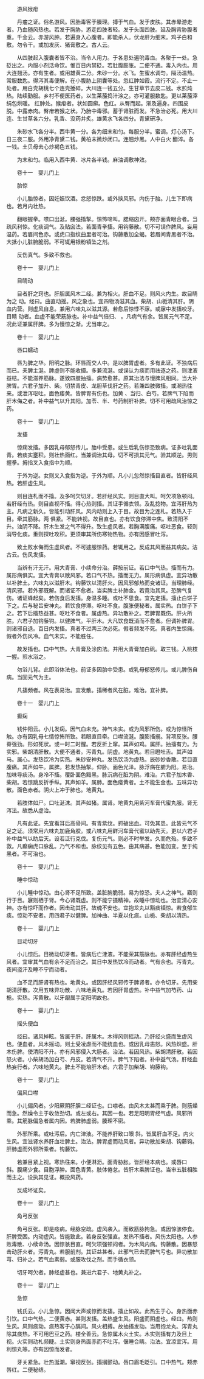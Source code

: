 <!-- { "loadSidebar": true } -->
　　游风猴疳

　　丹瘤之证。俗名游风。因胎毒客于腠理。搏于气血。发于皮肤。其赤晕游走者。乃血随风热也。若发于胸胁。游走四肢者轻。发于头面四肢。延及胸背胁腹者重。千金云。赤游风肿。若遍身入心腹者。即能杀人。伏龙肝为细末。鸡子白和敷。勿令干。或加发灰、猪膏敷之。古人云。

　　从四肢起入腹囊者皆不治。当令人用力。于各患处遍吮毒血。各聚于一处。急砭出之。内服小剂活命饮。惟百日内禁砭。若肚腹膨胀。二便不通。毒入内也。用大连翘汤。亦有生者。或用雄黄二分。朱砂一分。水飞。生蜜水调匀。隔汤温热。常服数匙。得泻其毒便解。在小腹胁上阴囊等处。忽红肿如霞。流行不定。不止一处者。用白壳胡桃七个连壳捶碎。大川连一钱五分。生甘草节去皮二钱。水煎炖热。陆续勤服。乡村不便医药者。以生莱菔捣汁涂之。亦可灌服数匙。更以莱菔滓绢包烘暖。 红肿处。猴疳者。状如圆癣。色红。从臀而起。渐及遍身。四围皮脱。中露赤肉。臀疳若猴之状。乃胎中毒邪。蓄于肾脏而发。不急治必死。用大川连、生甘草各六分。乳香、没药并炙。雄黄水飞各四分。青黛研净。

　　朱砂水飞各分半。西牛黄一分。各为细末和匀。每服分半。蜜调。灯心汤下。日三夜二服。外用净青黛二钱。黄柏末微炒闭口。连翘炒黑。人中白火 醋淬。各一钱。土贝母去心炒褐色五钱。

　　为末和匀。临用入西牛黄、冰片各半钱。麻油调敷神效。

　　卷十一　婴儿门上

　　胎惊

　　小儿胎惊者。因妊娠饮酒。忿怒惊跌。或外挟风邪。内伤于胎。儿生下即病也。若月内壮热。

　　翻眼握拳。噤口出涎。腰强搐掣。惊怖啼叫。腮缩囟开。颊亦面青眼合者。当疏风利惊。化痰调气。及贴囟法。若面青拳搐。用钩藤散。切不可误作脾风。妄用温药。若眉间色赤。或虎口指纹曲里者可治。钩藤散加全蝎。若眉间青黑者不治。大抵小儿脏腑脆弱。不可辄用银粉镇坠之剂。

　　反伤真气。多致不救也。

　　卷十一　婴儿门上

　　目睛动

　　目者肝之窍也。肝胆属风木二经。兼为相火。肝血不足。则风火内生。故目睛为之 动。经曰。曲直动摇。风之象也。宜四物汤滋其血。柴胡、山栀清其肝。阴血内营。则虚风自息。兼用六味丸以滋其源。若愈后惊悸不寐。或寐中发搐咬牙。目睛 动者。血虚不能荣筋脉也。补中益气倍归、 。凡病气有余。皆属元气不足。况此证兼属肝脾。多为慢惊之渐。尤当审之。

　　卷十一　婴儿门上

　　唇口蠕动

　　唇为脾之华。阳明之脉。环唇而交人中。是以脾胃虚者。多有此证。不独病后而已。夫脾主涎。脾虚则不能收摄。多兼流涎。或误认为痰而用祛逐之药。则津液益枯。不能滋养筋脉。遂致四肢抽搐。病势愈甚。原其治法与慢脾风相同。当大补脾胃。六君子加升、柴。切禁青皮、龙胆草伐肝之药。若兼四肢微搐。或潮热往来。或泄泻呕吐。面色痿黄。皆脾胃有伤也。加黄 、当归、白芍。若脾气下陷而肝木侮之者。补中益气以升其阳。加苓、半、芍药制肝补脾。切不可用疏风治惊之药。

　　卷十一　婴儿门上

　　发搐

　　惊痫发搐。多因乳母郁怒传儿。胎中受患。或生后乳伤惊恐致病。证多吐乳面青。若痰实壅积。则壮热面红。当兼调治其母。切不可损其元气。验其顺逆。男则握拳。拇指叉入食指中为顺。

　　于外为逆。女则叉入食指为逆。于外为顺。凡小儿忽然惊搐目直者。皆肝经风热。若肝虚生风。

　　则目连札而不搐。及多呵欠切牙。若肝经风实。则目直大叫。呵欠项急顿闷。若肝经有热。则目直视不搐。得心热则搐。其证手循衣领。及乱捻物。宜泻肝热为主。凡病之新久。皆能引动肝风。风内动则上入于目。故目为之连札。若热入于目。牵其筋脉。两 俱紧。不能转视。故目直也。亦有饮食停滞中焦。致清阳不升。浊阴不降。肝木生发之气不得升。致生虚风者。若胸满腹痛。呕吐恶食。轻则消导化痰。重则探吐攻积。更须审其所伤寒物热物。亦有因感冒吐泻。

　　致土败水侮而生虚风者。不可遽服惊药。若辄用之。反成其风而益其病矣。洁古云。伤风发搐。

　　当辨有汗无汗。用大青膏、小续命分治。薛按前证。若口中气热。搐而有力。属形病俱实。宜大青膏以散风邪。若口气不热。搐而无力。属形病俱虚。宜异功散以补脾土。六味丸以滋肝木。钩藤饮以清肝火。因风邪郁热而变诸证。当理肺经。清风邪。若外邪既解。而诸证不愈者。当实脾土补肺金。若竟治其风。恐脾气复伤。诸证蜂起矣。若伤食后发搐。身温多睡。或吐不思食。宜先定搐。搐止白饼子下之。后与秘旨安神丸。若饮食停滞。呕吐不食。腹胀便秘者。属实热。白饼子下之。若下后搐热益甚。呕吐不食者。属虚热。异功散补之。若脾胃既伤。肝火所胜。六君子加钩藤钩。以健脾气。平肝木。大凡饮食既消而不愈者。但调补脾胃。则诸邪自退。百日内发搐。真者不过两三次必死。假者频发不死。真者内生惊痫。假者外伤风冷。血气未实。不能胜任。

　　故发搐也。口中气热。大青膏及涂囟法。并用大青膏加白矾。取三钱。入桃枝一握。煎水浴之。

　　勿浴儿背。此即浴体法也。前证多因胎中受患。或乳母郁怒传儿。或儿脾伤自病。当固元气为主。

　　凡搐频者。风在表易治。宜发散。搐稀者风在脏。难治。宜补脾。

　　卷十一　婴儿门上

　　癫痫

　　钱仲阳云。小儿发痫。因气血未充。神气未实。或为风邪所伤。或为惊怪所触。亦有因乳母七情惊怖所致。若眼直目牵。口噤流涎。腹膨搐搦。背项反张。腰脊强劲。形如死状。或一时二时醒。若反折上窜。其声如鸡。属肝。抽搐有力。为实邪。柴胡清肝散。大便不通者。泻青丸。阴虚。地黄丸。若目瞪吐舌。其声如马。属心。发热饮冷为实热。朱砂安神丸。发热饮汤为虚热。辰砂妙香散。若目直腹痛。其声如牛。属脾。若发热抽掣。仰卧。面色光泽。脉浮病在腑为阳。易治。加味导痰汤。身冷不搐。覆卧面色黯黑。脉沉病在脏为阴。难治。六君子加木香、柴胡。若惊跳反折手纵。其声如羊。属肺。面色痿黄者。土不能生金也。五味异功散。面色赤者。阴火上冲于肺也。地黄丸。

　　若肢体如尸。口吐涎沫。其声如猪。属肾。地黄丸用紫河车膏代蜜丸服。肾无泻法。故悉从虚治。

　　凡有此证。先宜看耳后高骨间。有青紫纹。抓破出血。可免其患。此皆元气不足之证。须常用六味丸加鹿角胶。或八味丸用鲜河车膏代蜜以助先天。更以六君子补中益气以助后天。设若泛行克伐。复伤元气。则必不时举发。久而危殆。多致不救。凡癫痫虎口脉乱。乃气不和也。脉纹见有五色。由其病甚。色能加变。至于纯黑者。不可治也。

　　卷十一　婴儿门上

　　睡中惊动

　　小儿睡中惊动。由心肾不足所致。盖脏腑脆弱。易为惊恐。夫人之神气。寤则行于目。寐则栖于肾。今心肾既虚。则不能宁摄精神。故睡中惊动也。治宜清心安神。亦有惊吓而作者。因击动其肝。故魂不安也。宜抱龙丸以豁痰镇惊。若食郁生痰。惊动不安者。用四君子以健脾。加神曲、半夏以化痰。山栀、柴胡以清热。

　　卷十一　婴儿门上

　　目动切牙

　　小儿惊后。目微动切牙者。皆病后亡津液。不能荣其筋脉也。亦有肝经虚热生风者。宜审其气血有余不足而治之。其日中发热饮冷而动者。气有余也。泻青丸。夜间盗汗及睡不宁而动者。

　　血不足而肝肾有热也。地黄丸。或因肝经风邪传于脾肾者。亦令切牙。先用柴胡清肝散。次用五味异功散、六味地黄丸。若因肝胃虚热。补中益气加芍药、山栀。实热。泻黄散。以牙龈属手足阳明故也。

　　卷十一　婴儿门上

　　摇头便血

　　经曰。诸风掉眩。皆属于肝。肝属木。木得风则摇动。乃肝经火盛而生虚风也。便血者。风木摇动。则土受凌虐而不能统血也。或因乳母恚怒。风热炽盛。肝木伤脾。使清阳不升。亦有风邪侵入大肠者。治法。若因风热。柴胡清肝散。若因怒火者。小柴胡汤加白芍、丹皮。若清气不升。脾气下陷者。补中益气汤。肝经血热妄行者。六味地黄丸。脾土不能培肝木者。六君子加柴胡、钩藤钩。

　　卷十一　婴儿门上

　　偏风口噤

　　小儿偏风者。少阳厥阴肝胆二经证也。口噤者。由风木太甚而乘于脾。则筋燥而急。然燥令主于收敛劲切。或左或右。其因一也。若足阳明胃经气虚。风邪所乘。其筋脉偏急者属内因。若脾肺虚弱。腠理不密。

　　外邪所乘。或吐泻后。内亡津液。不能养肝致口眼 斜。皆属肝血不足。内火生风。宜滋肾水养肝血壮脾土。治法。脾胃虚而动风者。异功散加柴胡、钩藤钩。肝肺虚而外邪所乘者。钩藤饮。

　　若兼目紧上视。寒热往来。小便淋沥。面青胁胀。皆肝经本病也。或唇口 斜。腹痛少食。目胞浮肿。面色青黄。肢体倦怠。皆肝木乘脾证也。当审五脏相胜而主之。设执其见证。概投风药。

　　反成坏证矣。

　　卷十一　婴儿门上

　　角弓反张

　　角弓反张。即是痉病。经脉空疏。虚风袭入。而致筋脉拘急。或因惊骇停食。肝脾受困。内动虚风。皆能致此。若身反张强直。发热不搐者。风伤太阳也。人参败毒散、小续命汤。因惊骇目直。呵欠项强顿闷者。为木风内病。钩藤散。因暴怒击动肝火者。泻青丸。若服前剂。其证益甚者。此邪气已去而脾气亏也。异功散加芎、归补之。若气血素弱。或服攻伐之剂。而手循衣领。

　　切牙呵欠者。肺经虚甚也。兼进六君子、地黄丸补之。

　　卷十一　婴儿门上

　　急惊

　　钱氏云。小儿急惊。因闻大声或惊而发搐。搐止如故。此热生于心。身热面赤引饮。口中气热。二便黄赤。甚则发搐。盖热盛生风。阳盛而阴虚也。经曰。热则生风。风则痰动。痰热客于心膈间。风火相搏。故抽搐发动。当用抱龙丸、泻青丸除其痰热。不可用巴豆之药。楼全善云。急惊属木火土实。木实则搐有力及目上视。火实则动札频睫。土实则身热面赤而不吐泻。偃睡合睛。治法。宜凉宜泻。用利惊丸等。亦有因惊而发者。

　　牙关紧急。壮热涎潮。窜视反张。搐搦颤动。唇口眉毛眨引。口中热气。颊赤唇红。二便秘结。

